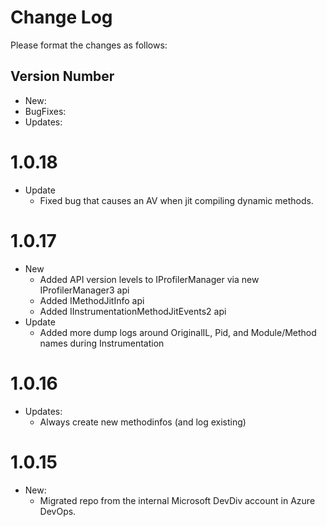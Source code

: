# Change Log

Please format the changes as follows:

## Version Number
+ New:
+ BugFixes:
+ Updates:

# 1.0.18
+ Update
  + Fixed bug that causes an AV when jit compiling dynamic methods.

# 1.0.17
+ New
  + Added API version levels to IProfilerManager via new IProfilerManager3 api
  + Added IMethodJitInfo api
  + Added IInstrumentationMethodJitEvents2 api
+ Update
  + Added more dump logs around OriginalIL, Pid, and Module/Method names during Instrumentation

# 1.0.16

+ Updates: 
    + Always create new methodinfos (and log existing)

# 1.0.15

+ New:
    + Migrated repo from the internal Microsoft DevDiv account in Azure DevOps.